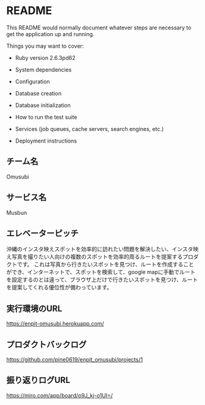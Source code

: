 # README

This README would normally document whatever steps are necessary to get the
application up and running.

Things you may want to cover:

* Ruby version
2.6.3pd62

* System dependencies


* Configuration

* Database creation

* Database initialization

* How to run the test suite

* Services (job queues, cache servers, search engines, etc.)

* Deployment instructions

## チーム名
Omusubi

## サービス名
Musbun

## エレベーターピッチ
沖縄のインスタ映えスポットを効率的に訪れたい問題を解決したい、インスタ映え写真を撮りたい人向けの複数のスポットを効率的周るルートを提案するプロダクトです。
これは写真から行きたいスポットを見つけ、ルートを作成することができ、インターネットで、スポットを検索して、google mapに手動でルートを設定するのとは違って、ブラウザ上だけで行きたいスポットを見つけ、ルートを提案してくれる優位性が備わっています。

## 実行環境のURL
https://enpit-omusubi.herokuapp.com/

## プロダクトバックログ
https://github.com/pine0619/enpit_omusubi/projects/1

## 振り返りログURL
https://miro.com/app/board/o9J_kj-o1UI=/

